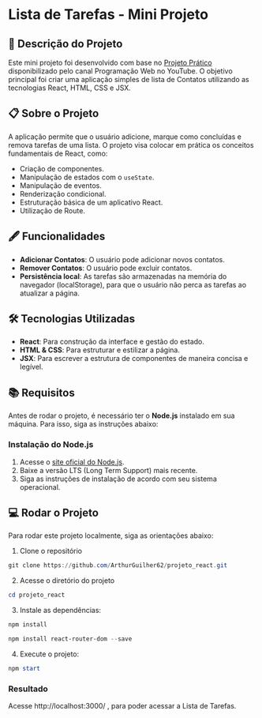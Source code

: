 # Lista de Tarefas - Mini Projeto
## 📜 Descrição do Projeto
Este mini projeto foi desenvolvido com base no [Projeto Prático](https://www.youtube.com/watch?v=0riHps91AzE&t=579s) disponibilizado pelo canal Programação Web no YouTube. O objetivo principal foi criar uma aplicação simples de lista de Contatos utilizando as tecnologias React, HTML, CSS e JSX.

## 📋 Sobre o Projeto

A aplicação permite que o usuário adicione, marque como concluídas e remova tarefas de uma lista. O projeto visa colocar em prática os conceitos fundamentais de React, como:

- Criação de componentes.
- Manipulação de estados com o `useState`.
- Manipulação de eventos.
- Renderização condicional.
- Estruturação básica de um aplicativo React.
- Utilização de Route.

## 🖋️ Funcionalidades

- **Adicionar Contatos**: O usuário pode adicionar novos contatos.
- **Remover Contatos**: O usuário pode excluir contatos.
- **Persistência local**: As tarefas são armazenadas na memória do navegador (localStorage), para que o usuário não perca as tarefas ao atualizar a página.

## 🛠️ Tecnologias Utilizadas

- **React**: Para construção da interface e gestão do estado.
- **HTML & CSS**: Para estruturar e estilizar a página.
- **JSX**: Para escrever a estrutura de componentes de maneira concisa e legível.

## 📚 Requisitos

Antes de rodar o projeto, é necessário ter o **Node.js** instalado em sua máquina. Para isso, siga as instruções abaixo:

### Instalação do Node.js

1. Acesse o [site oficial do Node.js](https://nodejs.org).
2. Baixe a versão LTS (Long Term Support) mais recente.
3. Siga as instruções de instalação de acordo com seu sistema operacional.

## 💻 Rodar o Projeto

Para rodar este projeto localmente, siga as orientações abaixo:

1. Clone o repositório
 
```powershell
git clone https://github.com/ArthurGuilher62/projeto_react.git
```
2. Acesse o diretório do projeto

```powershell
cd projeto_react

```

3. Instale as dependências:

```powershell
npm install
```
```powershell
npm install react-router-dom --save
```

4. Execute o projeto:

```powershell
npm start
```
### Resultado

Acesse http://localhost:3000/ , para poder acessar a Lista de Tarefas.
